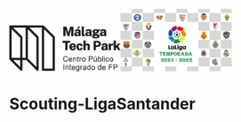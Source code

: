 <img src= "malaga_tech_park.logo.png" width="200"><img src= "portada.jpg" width="200">

# Scouting-LigaSantander
